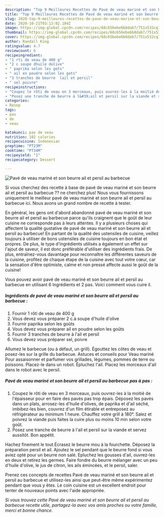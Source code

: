 ```yaml
---
description: "Top 9 Meilleures Recettes de Pavé de veau mariné et son beurre ail et persil au barbecue"
title: "Top 9 Meilleures Recettes de Pavé de veau mariné et son beurre ail et persil au barbecue"
slug: 2028-top-9-meilleures-recettes-de-pave-de-veau-marine-et-son-beurre-ail-et-persil-au-barbecue
date: 2020-10-21T03:13:02.184Z
image: https://img-global.cpcdn.com/recipes/68c656ebe6b8dab7/751x532cq70/pave-de-veau-marine-et-son-beurre-ail-et-persil-au-barbecue-photo-principale-de-la-recette.jpg
thumbnail: https://img-global.cpcdn.com/recipes/68c656ebe6b8dab7/751x532cq70/pave-de-veau-marine-et-son-beurre-ail-et-persil-au-barbecue-photo-principale-de-la-recette.jpg
cover: https://img-global.cpcdn.com/recipes/68c656ebe6b8dab7/751x532cq70/pave-de-veau-marine-et-son-beurre-ail-et-persil-au-barbecue-photo-principale-de-la-recette.jpg
author: Randall King
ratingvalue: 4.7
reviewcount: 6
recipeingredient:
- "1 rti de veau de 400 g"
- "2 c soupe dhuile dolive"
- " paprika selon les gots"
- " ail en poudre selon les gots"
- "3 tranches de beurre  lail et persil"
- " sel poivre"
recipeinstructions:
- "Coupez le rôti de veau en 3 morceaux, puis ouvrez-les à la moitié de l&#39;épaisseur pour en faire des pavés pas trop épais. Déposez les pavés dans un plats, arrosez-les d&#39;huile d&#39;olives, de paprika et d&#39;ail séché, imbibez-les bien, couvrez d&#39;un film étirable et entreposez au réfrigérateur au minimum 1 heure. Chauffez votre grill à 180°. Salez et poivrez la viande puis faites la cuire plus ou moins 10 min selon votre goût."
- "Posez une tranche de beurre à l&#39;ail et persil sur la viande et servez aussitôt. Bon appétit."
categories:
- Resep
tags:
- pav
- de
- veau

katakunci: pav de veau 
nutrition: 102 calories
recipecuisine: Indonesian
preptime: "PT23M"
cooktime: "PT34M"
recipeyield: "1"
recipecategory: Dessert

---
```



![Pavé de veau mariné et son beurre ail et persil au barbecue](https://img-global.cpcdn.com/recipes/68c656ebe6b8dab7/751x532cq70/pave-de-veau-marine-et-son-beurre-ail-et-persil-au-barbecue-photo-principale-de-la-recette.jpg)

Si vous cherchez des recette à base de pavé de veau mariné et son beurre ail et persil au barbecue ?? ne cherchez plus! Nous vous fournissons uniquement le meilleur pavé de veau mariné et son beurre ail et persil au barbecue ici. Nous avons un grand nombre de recette à tester.

En général, les gens ont d'abord abandonné pavé de veau mariné et son beurre ail et persil au barbecue parce qu'ils craignent que le goût de leur cuisine ne corresponde pas à leurs attentes. Il y a plusieurs choses qui affectent la qualité gustative de pavé de veau mariné et son beurre ail et persil au barbecue! En partant de la qualité des ustensiles de cuisine, veillez toujours à utiliser de bons ustensiles de cuisine toujours en bon état et propres. De plus, le type d'ingrédients utilisés a également un effet sur l'ajout de saveur, il est donc préférable d'utiliser des ingrédients frais. De plus, entraînez-vous davantage pour reconnaître les différentes saveurs de la cuisine, profitez de chaque étape de la cuisine avec tout votre cœur, car la sensation d'être optimiste, calme et non pressé affecte aussi le goût de la cuisine!

<!--inarticleads1-->

Vous pouvez avoir pavé de veau mariné et son beurre ail et persil au barbecue en utilisant 6 Ingrédients et 2 pas. Voici comment vous cuire il.

##### Ingrédients de pavé de veau mariné et son beurre ail et persil au barbecue :

1. Fournir 1 rôti de veau de 400 g
1. Vous devez vous préparer 2 c.à soupe d&#39;huile d&#39;olive
1. Fournir  paprika selon les goûts
1. Vous devez vous préparer  ail en poudre selon les goûts
1. Fournir 3 tranches de beurre à l&#39;ail et persil
1. Vous devez vous préparer  sel, poivre


Allumez le barbecue (ou à défaut, un grill). Égouttez les côtes de veau et posez-les sur la grille du barbecue. Astuces et conseils pour Veau mariné Pour assaisonner et parfumer vos grillades, légumes, pommes de terre ou poissons. Placez-le dans un robot. Épluchez l&#39;ail. Placez les morceaux d&#39;ail dans le robot avec le persil. 

<!--inarticleads2-->

##### Pavé de veau mariné et son beurre ail et persil au barbecue pas à pas :

1. Coupez le rôti de veau en 3 morceaux, puis ouvrez-les à la moitié de l&#39;épaisseur pour en faire des pavés pas trop épais. Déposez les pavés dans un plats, arrosez-les d&#39;huile d&#39;olives, de paprika et d&#39;ail séché, imbibez-les bien, couvrez d&#39;un film étirable et entreposez au réfrigérateur au minimum 1 heure. Chauffez votre grill à 180°. Salez et poivrez la viande puis faites la cuire plus ou moins 10 min selon votre goût.
1. Posez une tranche de beurre à l&#39;ail et persil sur la viande et servez aussitôt. Bon appétit.


Hachez finement le tout.Écrasez le beurre mou à la fourchette. Déposez la préparation persil et ail. Ajoutez le sel pendant que le beurre fond si vous aviez opté pour un beurre non salé. Epluchez les gousses d&#39;ail, ouvrez-les en deux et retirez les germes. Faire fondre du beurre mélanger avec un peu d&#39;huile d&#39;olive, le jus de citron, les ails émincées, et le persil, saler. 

<!--inarticleads1-->

<p>
Prenez ces concepts de recettes Pavé de veau mariné et son beurre ail et persil au barbecue et utilisez-les ainsi que peut-être même expérimentez pendant que vous y êtes. Le coin cuisine est un excellent endroit pour tenter de nouveaux points avec l'aide appropriée.
</p>

<p>
<i>Si vous trouvez cette Pavé de veau mariné et son beurre ail et persil au barbecue recette utile, partagez-la avec vos amis proches ou votre famille, merci et bonne chance.</i>
</p>
